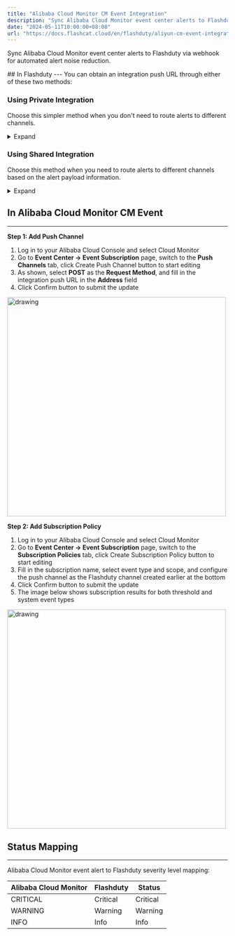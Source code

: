 ```yaml
---
title: "Alibaba Cloud Monitor CM Event Integration"
description: "Sync Alibaba Cloud Monitor event center alerts to Flashduty via webhook for automated alert noise reduction"
date: "2024-05-11T10:00:00+08:00"
url: "https://docs.flashcat.cloud/en/flashduty/aliyun-cm-event-integration-guide"
---
```


Sync Alibaba Cloud Monitor event center alerts to Flashduty via webhook for automated alert noise reduction.

<div class="hide">
## In Flashduty
---
You can obtain an integration push URL through either of these two methods:

### Using Private Integration

Choose this simpler method when you don't need to route alerts to different channels.

<details>
  <summary>Expand</summary>
  
  1. Go to the Flashduty console, select **Channel**, and enter a channel's details page
  2. Select the **Integration** tab, click **Add Integration** to enter the integration page
  3. Choose **Alibaba Cloud CM Event** integration and click **Save** to generate a card
  4. Click the generated card to view the **push URL**, copy it for later use, and you're done
  
</details>

### Using Shared Integration

Choose this method when you need to route alerts to different channels based on the alert payload information.

<details>
  <summary>Expand</summary>
  
  1. Go to the Flashduty console, select **Integration Center=>Alerts** to enter the integration selection page
  2. Select **Alibaba Cloud CM Event** integration:
        - **Integration Name**: Define a name for this integration
  3. Click **Save** and copy the newly generated **push URL** for later use
  4. Click **Create Route** to configure routing rules for the integration. You can match different alerts to different channels based on conditions, or set a default channel as a fallback, and adjust as needed later
  5. Complete
    
</details>
</div>

## In Alibaba Cloud Monitor CM Event
---
**Step 1: Add Push Channel**

<div class="md-block">

1. Log in to your Alibaba Cloud Console and select Cloud Monitor
2. Go to **Event Center -> Event Subscription** page, switch to the **Push Channels** tab, click Create Push Channel button to start editing
3. As shown, select **POST** as the **Request Method**, and fill in the integration push URL in the **Address** field
4. Click Confirm button to submit the update

<img src="https://download.flashcat.cloud/flashduty/doc/en/aliyun/event-2.png" alt="drawing" width="500"/>

</div>

**Step 2: Add Subscription Policy**

<div class="md-block">

1. Log in to your Alibaba Cloud Console and select Cloud Monitor
2. Go to **Event Center -> Event Subscription** page, switch to the **Subscription Policies** tab, click Create Subscription Policy button to start editing
3. Fill in the subscription name, select event type and scope, and configure the push channel as the Flashduty channel created earlier at the bottom
4. Click Confirm button to submit the update
5. The image below shows subscription results for both threshold and system event types

<img src="https://download.flashcat.cloud/flashduty/doc/en/aliyun/event-3.png" alt="drawing" width="500"/>

</div>

## Status Mapping
---
<div class="md-block">
  
Alibaba Cloud Monitor event alert to Flashduty severity level mapping:

| Alibaba Cloud Monitor | Flashduty | Status |
| -------------------- | --------- | ------ |
| CRITICAL             | Critical  | Critical |
| WARNING              | Warning   | Warning |
| INFO                 | Info      | Info |

</div>
